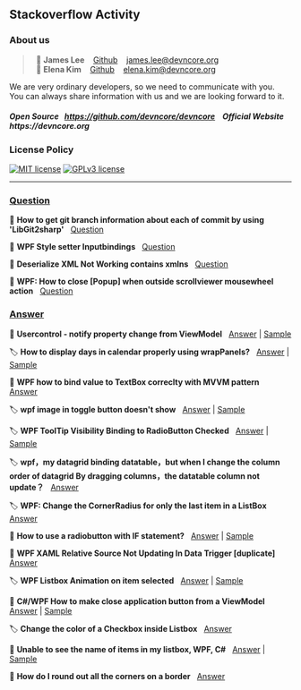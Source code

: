 ## Stackoverflow Activity
### About us

> &nbsp; :adult: __James Lee__ &nbsp;&nbsp; [Github](https://github.com/devncore-james) &nbsp;&nbsp; james.lee@devncore.org  
> &nbsp; :woman: __Elena Kim__ &nbsp;&nbsp; [Github](https://github.com/devncore-elena) &nbsp;&nbsp; elena.kim@devncore.org

We are very ordinary developers, so we need to communicate with you.   
You can always share information with us and we are looking forward to it.  

##### _Open Source &nbsp; https://github.com/devncore/devncore   &nbsp;&nbsp;   Official Website &nbsp; https://devncore.org_ 

### License Policy
[![MIT license](https://img.shields.io/badge/License-MIT-blue.svg)](https://lbesson.mit-license.org/)
[![GPLv3 license](https://img.shields.io/badge/License-GPLv3-blue.svg)](http://perso.crans.org/besson/LICENSE.html)

***

### <ins>Question</ins>
🔖 **How to get git branch information about each of commit by using 'LibGit2sharp'** &nbsp; 
[Question](https://stackoverflow.com/questions/66314728/how-to-get-git-branch-information-about-each-of-commit-by-using-libgit2sharp) 

🔖 **WPF Style setter Inputbindings** &nbsp;
[Question](https://stackoverflow.com/questions/64473829/wpf-style-setter-inputbindings)

🔖 **Deserialize XML Not Working contains xmlns** &nbsp;
[Question](https://stackoverflow.com/questions/64082494/deserialize-xml-not-working-contains-xmlns)

🔖 **WPF: How to close [Popup] when outside scrollviewer mousewheel action** &nbsp;
[Question](https://stackoverflow.com/questions/60411309/wpf-how-to-close-popup-when-outside-scrollviewer-mousewheel-action)
<br />

### <ins>Answer</ins>
🔖 **Usercontrol - notify property change from ViewModel**  &nbsp;
[Answer](https://stackoverflow.com/questions/65673901/usercontrol-notify-property-change-from-viewmodel/65676499#65676499) | 
[Sample](https://github.com/devncore/stackoverflow-sample/tree/main/src/answers/dependency-border-animation)

🏷️ **How to display days in calendar properly using wrapPanels?** &nbsp;
[Answer](https://stackoverflow.com/questions/65567646/how-to-display-days-in-calendar-properly-using-wrappanels/65589275#65589275) |
[Sample](https://github.com/devncore/stackoverflow-sample/tree/main/src/answers/custom-calendar-app)

🔖 **WPF how to bind value to TextBox correclty with MVVM pattern**  &nbsp;
[Answer](https://stackoverflow.com/questions/65396539/wpf-how-to-bind-value-to-textbox-correclty-with-mvvm-pattern/65402101#65402101)

🏷️ **wpf image in toggle button doesn't show** &nbsp;
[Answer](https://stackoverflow.com/questions/65584885/wpf-image-in-toggle-button-doesnt-show/65590056#65590056) |
[Sample](https://github.com/devncore/stackoverflow-sample/tree/main/src/answers/using-imageresource-app)

🏷️ **WPF ToolTip Visibility Binding to RadioButton Checked** &nbsp;
[Answer](https://stackoverflow.com/questions/65416720/wpf-tooltip-visibility-binding-to-radiobutton-checked/65417455#65417455) |
[Sample](https://github.com/devncore/stackoverflow-sample/tree/main/src/answers/radiobutton-tooltip-other-binding)

🏷️ **wpf，my datagrid binding datatable，but when I change the column order of datagrid By dragging columns，the datatable column not update？** &nbsp;
[Answer](https://stackoverflow.com/questions/65475484/wpf-my-datagrid-binding-datatable-but-when-i-change-the-column-order-of-datagrid/65487704#65487704)

🏷️ **WPF: Change the CornerRadius for only the last item in a ListBox**  &nbsp;
[Answer](https://stackoverflow.com/questions/66218266/wpf-change-the-cornerradius-for-only-the-last-item-in-a-listbox/66218916#66218916)

🔖 **How to use a radiobutton with IF statement?**  &nbsp;
[Answer](https://stackoverflow.com/questions/66986597/how-to-use-a-radiobutton-with-if-statement/66988356#66988356) |
[Sample](https://github.com/devncore/stackoverflow-sample/tree/main/src/answers/radio-button-group)

🔖 **WPF XAML Relative Source Not Updating In Data Trigger [duplicate]**  &nbsp;
[Answer](https://stackoverflow.com/questions/66215913/wpf-xaml-relative-source-not-updating-in-data-trigger/66217993#66217993) 

🏷️ **WPF Listbox Animation on item selected**  &nbsp;
[Answer](https://stackoverflow.com/questions/67058718/wpf-listbox-animation-on-item-selected/67069419#67069419) |
[Sample](https://github.com/devncore/stackoverflow-sample/tree/main/src/answers/listboxitem-animation-example)

🔖 **C#/WPF How to make close application button from a ViewModel**  &nbsp;
[Answer](https://stackoverflow.com/questions/66984151/c-wpf-how-to-make-close-application-button-from-a-viewmodel/66985562#66985562) |
[Sample](https://github.com/devncore/stackoverflow-sample/tree/main/src/answers/quit-button-sample)

🏷️ **Change the color of a Checkbox inside Listbox**  &nbsp;
[Answer](https://stackoverflow.com/questions/66934816/change-the-color-of-a-checkbox-inside-listbox/66965664#66965664) 

🔖 **Unable to see the name of items in my listbox, WPF, C#**  &nbsp;
[Answer](https://stackoverflow.com/questions/66890740/unable-to-see-the-name-of-items-in-my-listbox-wpf-c-sharp/66908018#66908018) |
[Sample](https://github.com/devncore/stackoverflow-sample/tree/main/src/answers/listbox-binding-sample)

🔖 **How do I round out all the corners on a border**  &nbsp;
[Answer](https://stackoverflow.com/questions/66828310/how-do-i-round-out-all-the-corners-on-a-border/66883531#66883531)
